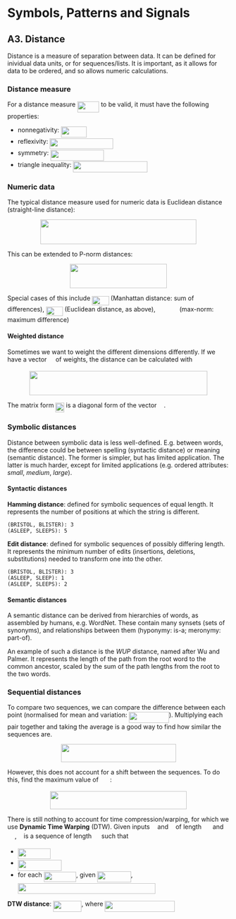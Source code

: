 
# Symbols, Patterns and Signals

## A3. Distance

Distance is a measure of separation between data. It can be defined for inividual data units, or for sequences/lists. It is important, as it allows for data to be ordered, and so allows numeric calculations.

### Distance measure

For a distance measure <img src="tex/e3e57af6c1c20313ddc1ed85ee3abd7c.svg?invert_in_darkmode" align=middle width=49.90161pt height=24.65759999999998pt/> to be valid, it must have the following properties:

- nonnegativity: <img src="tex/6d7fe8f48e3609aa4b912160faf7bf2b.svg?invert_in_darkmode" align=middle width=58.12075500000001pt height=24.65759999999998pt/>
- reflexivity: <img src="tex/41541533eaff49d276b52e461451dacd.svg?invert_in_darkmode" align=middle width=143.270655pt height=24.65759999999998pt/>
- symmetry: <img src="tex/fa151dda85ee9073aba955b1dfc4911c.svg?invert_in_darkmode" align=middle width=121.72066500000001pt height=24.65759999999998pt/>
- triangle inequality: <img src="tex/76326c2886282ae0bb4e100d87e30b17.svg?invert_in_darkmode" align=middle width=168.27970499999998pt height=24.65759999999998pt/>

### Numeric data

The typical distance measure used for numeric data is Euclidean distance (straight-line distance): <p align="center"><img src="tex/97573c4eeeb4f926d1bbf644501a15f0.svg?invert_in_darkmode" align=middle width=353.41845pt height=55.5093pt/></p>

This can be extended to P-norm distances: <p align="center"><img src="tex/6eb277cbc69a8776c724c3b49b953874.svg?invert_in_darkmode" align=middle width=219.33779999999996pt height=55.5093pt/></p>

Special cases of this include <img src="tex/61d5974753c6aba73418ea29b31f7808.svg?invert_in_darkmode" align=middle width=38.407545000000006pt height=21.18732pt/> (Manhattan distance: sum of differences), <img src="tex/90264925fb137831c8f410cd14c75cff.svg?invert_in_darkmode" align=middle width=38.407545000000006pt height=21.18732pt/> (Euclidean distance, as above), <img src="tex/2f6cebdb6c3c548301c28df275d905c2.svg?invert_in_darkmode" align=middle width=46.626689999999996pt height=14.155350000000013pt/> (max-norm: maximum difference)

#### Weighted distance

Sometimes we want to weight the different dimensions differently. If we have a vector <img src="tex/31fae8b8b78ebe01cbfbe2fe53832624.svg?invert_in_darkmode" align=middle width=12.210990000000004pt height=14.155350000000013pt/> of weights, the distance can be calculated with <p align="center"><img src="tex/fedd010168beecb6f0e86464ebacfd15.svg?invert_in_darkmode" align=middle width=403.39035pt height=55.5093pt/></p>

The matrix form <img src="tex/380c103b60c66d6420ec8923cdc6e6e8.svg?invert_in_darkmode" align=middle width=19.805940000000003pt height=22.557149999999986pt/> is a diagonal form of the vector <img src="tex/31fae8b8b78ebe01cbfbe2fe53832624.svg?invert_in_darkmode" align=middle width=12.210990000000004pt height=14.155350000000013pt/>.

### Symbolic distances

Distance between symbolic data is less well-defined. E.g. between words, the difference could be between spelling (syntactic distance) or meaning (semantic distance). The former is simpler, but has limited application. The latter is much harder, except for limited applications (e.g. ordered attributes: *small*, *medium*, *large*).

#### Syntactic distances

**Hamming distance**: defined for symbolic sequences of equal length. It represents the number of positions at which the string is different. 

    (BRISTOL, BLISTER): 3
    (ASLEEP, SLEEPS): 5

**Edit distance**: defined for symbolic sequences of possibly differing length. It represents the minimum number of edits (insertions, deletions, substitutions) needed to transform one into the other.

    (BRISTOL, BLISTER): 3
    (ASLEEP, SLEEP): 1
    (ASLEEP, SLEEPS): 2

#### Semantic distances

A semantic distance can be derived from hierarchies of words, as assembled by humans, e.g. WordNet. These contain many synsets (sets of synonyms), and relationships between them (hyponymy: is-a; meronymy: part-of).

An example of such a distance is the *WUP* distance, named after Wu and Palmer. It represents the length of the path from the root word to the common ancestor, scaled by the sum of the path lengths from the root to the two words.

### Sequential distances

To compare two sequences, we can compare the difference between each point (normalised for mean and variation: <img src="tex/2870e18dfbb4c1fe274682f0f4a75dc5.svg?invert_in_darkmode" align=middle width=90.992385pt height=24.65759999999998pt/>). Multiplying each pair together and taking the average is a good way to find how similar the sequences are.

<p align="center"><img src="tex/ed3a3a116e720f8e2469d9e572e5b966.svg?invert_in_darkmode" align=middle width=261.0036pt height=41.109255pt/></p>

However, this does not account for a shift between the sequences. To do this, find the maximum value of <img src="tex/94c36683602b3f3f15fc16551809bf0f.svg?invert_in_darkmode" align=middle width=22.176825000000004pt height=14.155350000000013pt/>:

<p align="center"><img src="tex/21f40f6ef69475dcff649c3cf4b8c489.svg?invert_in_darkmode" align=middle width=310.464pt height=41.109255pt/></p>

There is still nothing to account for time compression/warping, for which we use **Dynamic Time Warping** (DTW). Given inputs <img src="tex/6dbb78540bd76da3f1625782d42d6d16.svg?invert_in_darkmode" align=middle width=9.410280000000004pt height=14.155350000000013pt/> and <img src="tex/6c4adbc36120d62b98deef2a20d5d303.svg?invert_in_darkmode" align=middle width=8.557890000000002pt height=14.155350000000013pt/> of length <img src="tex/47fb7e3ce83222b949d5f7e44e0a08e0.svg?invert_in_darkmode" align=middle width=17.639160000000004pt height=14.155350000000013pt/> and <img src="tex/da6bcff3e68efc4ff1c088e75a8eb2ac.svg?invert_in_darkmode" align=middle width=16.855245000000004pt height=14.155350000000013pt/>, <img src="tex/2ec6e630f199f589a2402fdf3e0289d5.svg?invert_in_darkmode" align=middle width=8.270625000000004pt height=14.155350000000013pt/> is a sequence of length <img src="tex/0e51a2dede42189d77627c4d742822c3.svg?invert_in_darkmode" align=middle width=14.433210000000003pt height=14.155350000000013pt/> such that

- <img src="tex/24064ab42b8f69d06363d709a76a23a9.svg?invert_in_darkmode" align=middle width=74.092425pt height=24.65759999999998pt/>
- <img src="tex/0cc39667b40e7c36da29f9d643747d83.svg?invert_in_darkmode" align=middle width=98.90429999999999pt height=24.65759999999998pt/>
- for each <img src="tex/c235e81aed1a774e997070b9988349db.svg?invert_in_darkmode" align=middle width=73.73652pt height=22.831379999999992pt/>, given <img src="tex/7c3624ca04cfa2718ddfb05bf0c392a6.svg?invert_in_darkmode" align=middle width=76.411665pt height=24.65759999999998pt/>,  
  <img src="tex/31ac9030a36cb09fcdd77df32acc5485.svg?invert_in_darkmode" align=middle width=311.79175499999997pt height=24.65759999999998pt/>

**DTW distance**: <img src="tex/6e6b9791cfce5269b8c1598d4839194a.svg?invert_in_darkmode" align=middle width=64.35495pt height=24.65759999999998pt/>, where <img src="tex/2d6b076580ca4c1a5245e050837d9ce1.svg?invert_in_darkmode" align=middle width=158.808705pt height=24.65759999999998pt/>
